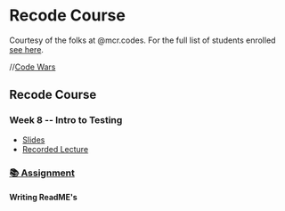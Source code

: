 # Recode Course

Courtesy of the folks at @mcr.codes. For the full list of students enrolled [see here](./studentroster).

//[Code Wars](./codewars.md)

## Recode Course

### Week 8 -- Intro to Testing
* [Slides](https://docs.google.com/presentation/d/1qENlwMDmMZoYv1G-Xak2bzhHsP0Y9a4q0pPccfP1TJw/edit?usp=sharing)
* [Recorded Lecture](https://drive.google.com/file/d/1xGc4DgxHkCDKRIOq3UL68qec_oTHAet_/view?usp=sharing)

### [:books: Assignment](./assignment.md)

#### Writing ReadME's
